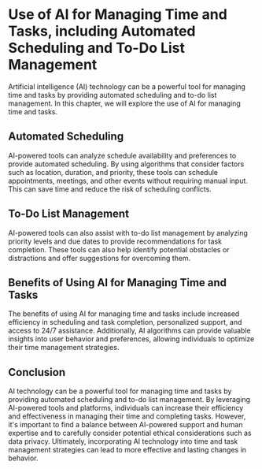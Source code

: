 Use of AI for Managing Time and Tasks, including Automated Scheduling and To-Do List Management
===========================================================================================================================================

Artificial intelligence (AI) technology can be a powerful tool for managing time and tasks by providing automated scheduling and to-do list management. In this chapter, we will explore the use of AI for managing time and tasks.

Automated Scheduling
--------------------

AI-powered tools can analyze schedule availability and preferences to provide automated scheduling. By using algorithms that consider factors such as location, duration, and priority, these tools can schedule appointments, meetings, and other events without requiring manual input. This can save time and reduce the risk of scheduling conflicts.

To-Do List Management
---------------------

AI-powered tools can also assist with to-do list management by analyzing priority levels and due dates to provide recommendations for task completion. These tools can also help identify potential obstacles or distractions and offer suggestions for overcoming them.

Benefits of Using AI for Managing Time and Tasks
------------------------------------------------

The benefits of using AI for managing time and tasks include increased efficiency in scheduling and task completion, personalized support, and access to 24/7 assistance. Additionally, AI algorithms can provide valuable insights into user behavior and preferences, allowing individuals to optimize their time management strategies.

Conclusion
----------

AI technology can be a powerful tool for managing time and tasks by providing automated scheduling and to-do list management. By leveraging AI-powered tools and platforms, individuals can increase their efficiency and effectiveness in managing their time and completing tasks. However, it's important to find a balance between AI-powered support and human expertise and to carefully consider potential ethical considerations such as data privacy. Ultimately, incorporating AI technology into time and task management strategies can lead to more effective and lasting changes in behavior.
